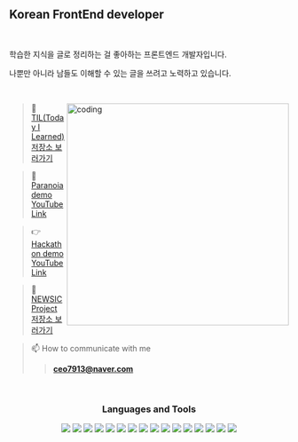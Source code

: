 <h2 align="left">Korean FrontEnd developer</h2> <br/>
<p>학습한 지식을 글로 정리하는 걸 좋아하는 프론트엔드 개발자입니다.

나뿐만 아니라 남들도 이해할 수 있는 글을 쓰려고 노력하고 있습니다.</p><br/>

<img align="right" alt="coding" width="400" src="https://media0.giphy.com/media/cFkiFMDg3iFoI/giphy.gif?cid=ecf05e47d7adfbrfp0ymzmjj7u9gdj8acyy889v0qvf2r24r&rid=giphy.gif&ct=g">

>📃 [TIL(Today I Learned)저장소 보러가기](https://github.com/ceo7913/TIL)

>👻 [Paranoia demo YouTube Link](https://youtu.be/ASwnUpL3pC8)

>👉 [Hackathon demo YouTube Link](https://www.youtube.com/watch?v=xsvH_dClMfg)

>🎹 [NEWSIC Project 저장소 보러가기](https://github.com/ceo7913/Business-Agreement-Project-Newsic)

>📫 How to communicate with me  
  >>**ceo7913@naver.com**


<br/><div align="center">


<h3>Languages and Tools</h3>
<p>
 <img src="https://img.shields.io/badge/react-61DAFB?style=for-the-badge&logo=react&logoColor=black">
  <img src="https://img.shields.io/badge/typescript-3178C6?style=for-the-badge&logo=typescript&logoColor=white">
<img src="https://img.shields.io/badge/redux-764ABC?style=for-the-badge&logo=redux&logoColor=white">
<img src="https://img.shields.io/badge/FRAMER-007396?style=for-the-badge&logo=Framer&logoColor=white">
<img src="https://img.shields.io/badge/sass-CC6699?style=for-the-badge&logo=sass&logoColor=white">
  <img src="https://img.shields.io/badge/javascript-F7DF1E?style=for-the-badge&logo=javascript&logoColor=black">
<img src="https://img.shields.io/badge/express-000000?style=for-the-badge&logo=express&logoColor=white">
<img src="https://img.shields.io/badge/MySQL-4479A1?style=for-the-badge&logo=MySQL&logoColor=white">
  <img src="https://img.shields.io/badge/Node.js-339933?style=for-the-badge&logo=Node.js&logoColor=black">
<img src="https://img.shields.io/badge/tailwindcss-06B6D4?style=for-the-badge&logo=tailwindcss&logoColor=white">
<img src="https://img.shields.io/badge/Figma-F24E1E?style=for-the-badge&logo=Figma&logoColor=white">
 <img src="https://img.shields.io/badge/GitHub-181717?style=for-the-badge&logo=GitHub&logoColor=white">
<img src="https://img.shields.io/badge/amazonaws-232F3E?style=for-the-badge&logo=amazonaws&logoColor=white">
<img src="https://img.shields.io/badge/Slack-4A154B?style=for-the-badge&logo=Slack&logoColor=white">
<img src="https://img.shields.io/badge/Notion-000000?style=for-the-badge&logo=Notion&logoColor=white">
 <img src="https://img.shields.io/badge/Trello-0052CC?style=for-the-badge&logo=Trello&logoColor=white">
 </p>
 

 </div>


